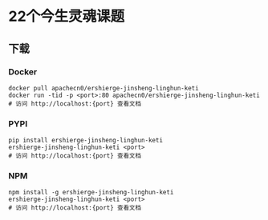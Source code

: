# 22个今生灵魂课题

## 下载

### Docker

```
docker pull apachecn0/ershierge-jinsheng-linghun-keti
docker run -tid -p <port>:80 apachecn0/ershierge-jinsheng-linghun-keti
# 访问 http://localhost:{port} 查看文档
```

### PYPI

```
pip install ershierge-jinsheng-linghun-keti
ershierge-jinsheng-linghun-keti <port>
# 访问 http://localhost:{port} 查看文档
```

### NPM

```
npm install -g ershierge-jinsheng-linghun-keti
ershierge-jinsheng-linghun-keti <port>
# 访问 http://localhost:{port} 查看文档
```